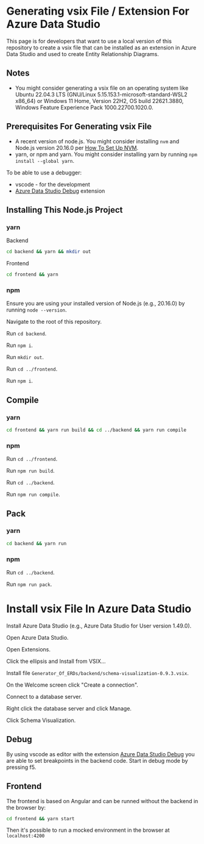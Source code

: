 # Generating vsix File / Extension For Azure Data Studio

This page is for developers that want to use a local version of this repository to create a vsix file that can be installed as an extension in Azure Data Studio and used to create Entity Relationship Diagrams.

## Notes

- You might consider generating a vsix file on an operating system like Ubuntu 22.04.3 LTS (GNU/Linux 5.15.153.1-microsoft-standard-WSL2 x86_64) or Windows 11 Home, Version 22H2, OS build 22621.3880, Windows Feature Experience Pack 1000.22700.1020.0.

## Prerequisites For Generating vsix File

- A recent version of node.js. You might consider installing `nvm` and Node.js version 20.16.0 per [How To Set Up NVM](https://github.com/tslever/React/blob/main/How_To_Set_Up_NVM.md).
- yarn, or npm and yarn. You might consider installing yarn by running `npm install --global yarn`.

To be able to use a debugger:
- vscode - for the development
- [Azure Data Studio Debug](https://marketplace.visualstudio.com/items?itemName=ms-mssql.sqlops-debug) extension

## Installing This Node.js Project

### yarn

Backend
```sh
cd backend && yarn && mkdir out
```

Frontend
```sh
cd frontend && yarn
```

### npm

Ensure you are using your installed version of Node.js (e.g., 20.16.0) by running `node --version`.

Navigate to the root of this repository.

Run `cd backend`.

Run `npm i`.

Run `mkdir out`.

Run `cd ../frontend`.

Run `npm i`.

## Compile 

### yarn

```sh
cd frontend && yarn run build && cd ../backend && yarn run compile
```

### npm

Run `cd ../frontend`.

Run `npm run build`.

Run `cd ../backend`.

Run `npm run compile`.

## Pack

### yarn

```sh
cd backend && yarn run
```

### npm

Run `cd ../backend`.

Run `npm run pack`.

# Install vsix File In Azure Data Studio

Install Azure Data Studio (e.g., Azure Data Studio for User version 1.49.0).

Open Azure Data Studio.

Open Extensions.

Click the ellipsis and Install from VSIX...

Install file `Generator_Of_ERDs/backend/schema-visualization-0.9.3.vsix`.

On the Welcome screen click "Create a connection".

Connect to a database server.

Right click the database server and click Manage.

Click Schema Visualization.

## Debug

By using vscode as editor with the extension [Azure Data Studio Debug](https://marketplace.visualstudio.com/items?itemName=ms-mssql.sqlops-debug) you are able to set breakpoints in the backend code. Start in debug mode by pressing f5.

## Frontend

The frontend is based on Angular and can be runned without the backend in the browser by:

```sh
cd frontend && yarn start
```

Then it's possible to run a mocked environment in the browser at `localhost:4200`
